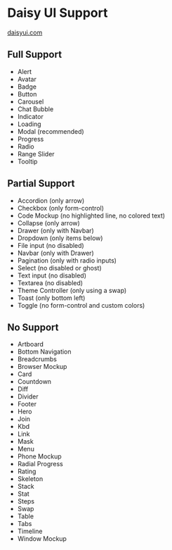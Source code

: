 # Daisy UI Support

[daisyui.com](https://daisyui.com/components/)

## Full Support

- Alert
- Avatar
- Badge
- Button
- Carousel
- Chat Bubble
- Indicator
- Loading
- Modal (recommended)
- Progress
- Radio
- Range Slider
- Tooltip

## Partial Support

- Accordion (only arrow)
- Checkbox (only form-control)
- Code Mockup (no highlighted line, no colored text)
- Collapse (only arrow)
- Drawer (only with Navbar)
- Dropdown (only items below)
- File input (no disabled)
- Navbar (only with Drawer)
- Pagination (only with radio inputs)
- Select (no disabled or ghost)
- Text input (no disabled)
- Textarea (no disabled)
- Theme Controller (only using a swap)
- Toast (only bottom left)
- Toggle (no form-control and custom colors)

## No Support

- Artboard
- Bottom Navigation
- Breadcrumbs
- Browser Mockup
- Card
- Countdown
- Diff
- Divider
- Footer
- Hero
- Join
- Kbd
- Link
- Mask
- Menu
- Phone Mockup
- Radial Progress
- Rating
- Skeleton
- Stack
- Stat
- Steps
- Swap
- Table
- Tabs
- Timeline
- Window Mockup


